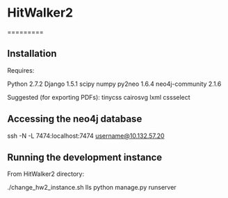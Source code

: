 # HitWalker2
=========

Installation
----------

Requires: 

Python 2.7.2
Django 1.5.1
scipy
numpy
py2neo 1.6.4
neo4j-community 2.1.6

Suggested (for exporting PDFs):
tinycss
cairosvg
lxml
cssselect

Accessing the neo4j database
----------

ssh -N -L 7474:localhost:7474 username@10.132.57.20


Running the development instance
----------

From HitWalker2 directory: 

./change_hw2_instance.sh lls
python manage.py runserver
